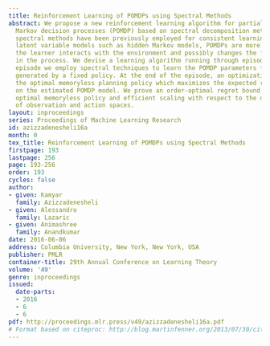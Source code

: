 ```yaml
---
title: Reinforcement Learning of POMDPs using Spectral Methods
abstract: We propose a new reinforcement learning algorithm for partially observable
  Markov decision processes (POMDP) based on spectral decomposition methods. While
  spectral methods have been previously employed for consistent learning of (passive)
  latent variable models such as hidden Markov models, POMDPs are more challenging  since
  the learner interacts with the environment and possibly changes the future observations
  in the process. We devise a learning algorithm running through episodes, in each
  episode we employ spectral techniques to learn the POMDP parameters from a trajectory
  generated by a fixed policy. At the end of the episode, an optimization oracle returns
  the optimal memoryless planning policy which maximizes the expected reward based
  on the estimated POMDP model. We prove an order-optimal regret bound w.r.t. the
  optimal memoryless policy and efficient scaling with respect to the dimensionality
  of observation and action spaces.
layout: inproceedings
series: Proceedings of Machine Learning Research
id: azizzadenesheli16a
month: 0
tex_title: Reinforcement Learning of POMDPs using Spectral Methods
firstpage: 193
lastpage: 256
page: 193-256
order: 193
cycles: false
author:
- given: Kamyar
  family: Azizzadenesheli
- given: Alessandro
  family: Lazaric
- given: Animashree
  family: Anandkumar
date: 2016-06-06
address: Columbia University, New York, New York, USA
publisher: PMLR
container-title: 29th Annual Conference on Learning Theory
volume: '49'
genre: inproceedings
issued:
  date-parts:
  - 2016
  - 6
  - 6
pdf: http://proceedings.mlr.press/v49/azizzadenesheli16a.pdf
# Format based on citeproc: http://blog.martinfenner.org/2013/07/30/citeproc-yaml-for-bibliographies/
---
```

